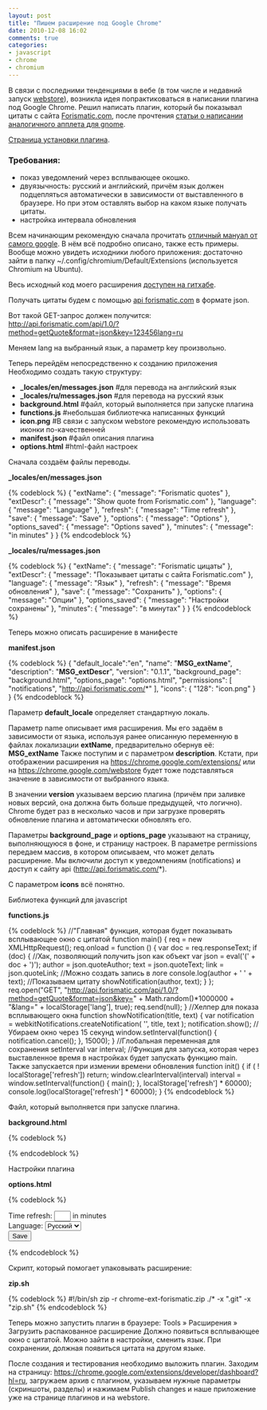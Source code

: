 ```yaml
---
layout: post
title: "Пишем расширение под Google Chrome"
date: 2010-12-08 16:02
comments: true
categories: 
- javascript
- chrome
- chromium
---
```


В связи с последними тенденциями в вебе (в том числе и недавний запуск [webstore](https://chrome.google.com/webstore)), возникла идея попрактиковаться в написании плагина под Google Chrome. Решил написать плагин, который бы показывал цитаты с сайта [Forismatic.com](http://forismatic.com/), после прочтения [статьи о написании аналогичного апплета для gnome](http://habrahabr.ru/blogs/personal/102076/).

[Страница установки плагина](https://chrome.google.com/extensions/detail/aegemfnepncjfdnlphmlpmfaninhgafg).

### Требования:

* показ уведомлений через всплывающее окошко.
* двуязычность: русский и английский, причём язык должен подцепляться автоматически в зависимости от выставленного в браузере. Но при этом оставлять выбор на каком языке получать цитаты.
* настройка интервала обновления

Всем начинающим рекомендую сначала прочитать [отличный мануал от самого google](http://code.google.com/chrome/extensions/getstarted.html). В нём всё подробно описано, также есть примеры. Вообще можно увидеть исходники любого приложения: достаточно зайти в папку ~/.config/chromium/Default/Extensions (используется Chromium на Ubuntu).

Весь исходный код моего расширения [доступен на гитхабе](https://github.com/Stamm/chrome.extension.forismatic).

Получать цитаты будем с помощью [api forismatic.com](http://ru.forismatic.com/api/) в формате json.

Вот такой GET-запрос должен получится:
http://api.forismatic.com/api/1.0/?method=getQuote&format=json&key=123456lang=ru

Меняем lang на выбранный язык, а параметр key произвольно.


Теперь перейдём непосредственно к созданию приложения
Необходимо создать такую структуру:

* **_locales/en/messages.json** #для перевода на английский язык
* **_locales/ru/messages.json** #для перевода на русский язык
* **background.html** #файл, который выполняется при запуске плагина
* **functions.js** #небольшая библиотечка написанных функций
* **icon.png** #В связи с запуском webstore рекомендую использовать иконки по-качественней
* **manifest.json** #файл описания плагина
* **options.html** #html-файл настроек

Сначала создаём файлы переводы.


**_locales/en/messages.json**

{% codeblock %}
{
  "extName": {
    "message": "Forismatic quotes"
  },
  "extDescr": {
    "message": "Show quote from Forismatic.com"
  },
  "language": {
    "message": "Language"
  },
  "refresh": {
    "message": "Time refresh"
  },
  "save": {
    "message": "Save"
  },
  "options": {
    "message": "Options"
  },
  "options_saved": {
    "message": "Options saved"
  },
  "minutes": {
    "message": "in minutes"
  }
}
{% endcodeblock %}


**_locales/ru/messages.json**

{% codeblock %}
{
  "extName": {
    "message": "Forismatic цицаты"
  },
  "extDescr": {
    "message": "Показывает цитаты с сайта Forismatic.com"
  },
  "language": {
    "message": "Язык"
  },
  "refresh": {
    "message": "Время обновления"
  },
  "save": {
    "message": "Сохранить"
  },
  "options": {
    "message": "Опции"
  },
  "options_saved": {
    "message": "Настройки сохранены"
  },
  "minutes": {
    "message": "в минутах"
  }
}
{% endcodeblock %}

Теперь можно описать расширение в манифесте

**manifest.json**

{% codeblock %}
{
  "default_locale":"en",
  "name": "__MSG_extName__",
  "description": "__MSG_extDescr__",
  "version": "0.1.1",
  "background_page": "background.html",
  "options_page": "options.html",
  "permissions": [
    "notifications",
    "http://api.forismatic.com/*"
  ],
  "icons": {
    "128": "icon.png"
  }
}
{% endcodeblock %}

Параметр **default_locale** определяет стандартную локаль.

Параметр name описывает имя расширения. Мы его задаём в зависимости от языка, используя ранее описанную переменную в файлах локализации **extName**, предварительно обернув её: **MSG_extName** Также поступим и с параметром **description**. Кстати, при отображении расширения на https://chrome.google.com/extensions/ или на https://chrome.google.com/webstore будет тоже подставляться значение в зависимости от выбранного языка.

В значении **version** указываем версию плагина (причём при заливке новых версий, она должна быть больше предыдущей, что логично). Chrome будет раз в несколько часов и при загрузке проверять обновление плагина и автоматически обновлять его.

Параметры **background_page** и **options_page** указывают на страницу, выполняющуюся в фоне, и страницу настроек. В параметре permissions передаем массив, в котором описываем, что может делать расширение. Мы включили доступ к уведомлениям (notifications) и доступ к сайту api (http://api.forismatic.com/*).

С параметром **icons** всё понятно.

Библиотека функций для javascript

**functions.js**

{% codeblock %}
//"Главная" функция, которая будет показывать всплывающее окно с цитатой
function main()
{
  req = new XMLHttpRequest();
  req.onload = function () {
    var doc = req.responseText;
    if (doc) {
      //Хак, позволяющий получить json как объект
      var json = eval('(' + doc + ')');
      author = json.quoteAuthor;
      text = json.quoteText;
      link = json.quoteLink;
      //Можно создать запись в логе
      console.log(author + ' ' + text);
      //Показываем цитату
      showNotification(author, text);
    }
  };
  req.open("GET", "http://api.forismatic.com/api/1.0/?method=getQuote&format=json&key=" + Math.random()*1000000 + "&lang=" + localStorage['lang'], true);
  req.send(null);
}
//Хелпер для показа всплывающего окна
function showNotification(title, text)
{
  var notification = webkitNotifications.createNotification(
    '',
    title,
    text
  );
  notification.show();
  //Убираем окно через 15 секунд
  window.setInterval(function() {
    notification.cancel();
  }, 15000);
}
//Глобальная переменная для сохранения setInterval
var interval;
//Функция для запуска, которая через выставленное время в настройках будет запускать функцию main. Также запускается при измении времени обновления
function init() {
  if ( ! localStorage['refresh'])
    return;
  window.clearInterval(interval)
  interval = window.setInterval(function() {
    main();
  }, localStorage['refresh'] * 60000);
  console.log(localStorage['refresh'] * 60000);
}
{% endcodeblock %}

Файл, который выполняется при запуске плагина.


**background.html**

{% codeblock %}
<!DOCTYPE html>
<html>
<head>
<meta charset=utf-8 />
<script src="functions.js"></script>
<script>

//Поставить дефолтные значения при первом запуске
if( ! localStorage['refresh'])
{
  localStorage['refresh'] = 30;
}
if( ! localStorage['lang'])
{
  //Получаем язык, используемый в браузере
  var lang = chrome.i18n.getMessage("@@ui_locale");
  if (lang == 'ru')
    localStorage['lang'] = "ru";
  else
    localStorage['lang'] = "en";
}

//Добавляем listener, для приёма вызова со страницы опций, чтобы обновить время обновления цитат
chrome.extension.onRequest.addListener(
  function(request, sender, sendResponse) {
    //Проверка, что данные пришли со страницы опций этого же плагина и параметр do равен update
    if (sender.tab.url == chrome.extension.getURL(«options.html») && request.do == "update")
   {
     //Показываем цитату
     main();
      init();
      console.log('Update refresh time from options !');
    }
  }
);
//Показываем цитату при запуске
main();

init();
</script>
</head>
</html>
{% endcodeblock %}

Настройки плагина


**options.html**

{% codeblock %}
<!DOCTYPE html>
<html>
<meta charset=utf-8 />
<head><title>Options</title></head>
<script src="functions.js"></script>
<script type="text/javascript">

//Сохраняем опции
function save_options()
{
  localStorage['lang'] = document.getElementById("lang").value;
  localStorage['refresh'] = parseFloat(document.getElementById("refresh").value);

  //Показываем пользователю, что настройки сохранены
  var status = document.getElementById("status");
  status.innerHTML = chrome.i18n.getMessage("options_saved");
  setTimeout(function() {
    status.innerHTML = "";
  }, 1750);

  //Посылаем запрос на background.html
  chrome.extension.sendRequest({do: "update"});
}

//Восстанавливаем значения из localStorage
function restore_options()
{
  //Выставляем язык
  document.getElementById("locale_refresh").innerHTML = chrome.i18n.getMessage("refresh");
  document.getElementById("locale_minutes").innerHTML = chrome.i18n.getMessage("minutes");
  document.getElementById("locale_language").innerHTML = chrome.i18n.getMessage("language");
  document.getElementById("locale_save").value = chrome.i18n.getMessage("save");
  document.title = chrome.i18n.getMessage("options");

  //Выставляем значения
  //Можно поставить:
  //document.getElementById("lang").value = localStorage["lang"] == undefined ? 'en' : localStorage["lang"];
  //Но в background.html уже выставлены значения по-умолчанию
  document.getElementById("lang").value = localStorage["lang"];
  document.getElementById("refresh").value = localStorage["refresh"];
}
</script>
<body onload="restore_options()">
<form action="" onsubmit="save_options();return false;">
<span id="locale_refresh">Time refresh</span>: <input name="refresh" id="refresh" size="1" /> <span id="locale_minutes">in minutes</span> <br />
<span id="locale_language">Language</span>:
  <select name="lang" id="lang">
    <option value="ru">Русский</option>
    <option value="en">English</option>
  </select>
<br />
<input type="submit" value="Save" id="locale_save"/>
</form>
<div id="status"></div>
</body>
</html>
{% endcodeblock %}

Cкрипт, который помогает упаковывать расширение:


**zip.sh**

{% codeblock %}
#!/bin/sh
zip -r chrome-ext-forismatic.zip ./* -x ".git" -x "zip.sh"
{% endcodeblock %}

Теперь можно запустить плагин в браузере: Tools » Расширения » Загрузить распакованное расширение Должно появиться всплывающее окно с цитатой. Можно зайти в настройки, сменить язык. При сохранении, должная появиться цитата на другом языке.

После создания и тестирования необходимо выложить плагин. Заходим на страницу: https://chrome.google.com/extensions/developer/dashboard?hl=ru, загружаем архив с плагином, указываем нужные параметры (скриншоты, разделы) и нажимаем Publish changes и наше приложение уже на странице плагинов и на webstore.


